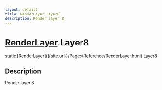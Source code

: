 ```yaml
---
layout: default
title: RenderLayer.Layer8
description: Render layer 8.
---
```

# [RenderLayer]({{site.url}}/Pages/Reference/RenderLayer.html).Layer8

<div class='signature' markdown='1'>
static [RenderLayer]({{site.url}}/Pages/Reference/RenderLayer.html) Layer8
</div>

## Description
Render layer 8.

